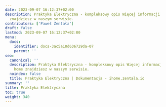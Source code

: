 ```yaml
---
date: 2023-09-07 16:12:37+02:00
description: Praktyka Elektryczna - kompleksowy opis Więcej informacji na smart home
  znajdziesz w naszym serwisie.
contributors: ['Paweł Żentała']
draft: false
lastmod: 2023-09-07 16:12:37+02:00
menu:
  docs:
    identifier: docs-3ac5a10d636729da-07
    parent: ''
seo:
  canonical: ''
  description: Praktyka Elektryczna - kompleksowy opis Więcej informacji na smart
    home znajdziesz w naszym serwisie.
  noindex: false
  title: Praktyka Elektryczna | Dokumentacja - ihome.zentala.io
summary: ''
title: Praktyka Elektryczna
toc: true
weight: 340
---
```



